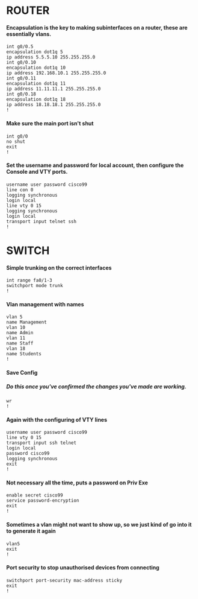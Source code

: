 
# ROUTER

#### Encapsulation is the key to making subinterfaces on a router, these are essentially vlans. 
```
int g0/0.5
encapsulation dot1q 5
ip address 5.5.5.10 255.255.255.0
int g0/0.10
encapsulation dot1q 10
ip address 192.168.10.1 255.255.255.0
int g0/0.11
encapsulation dot1q 11
ip address 11.11.11.1 255.255.255.0
int g0/0.18
encapsulation dot1q 18
ip address 18.18.18.1 255.255.255.0
!
```
#### Make sure the main port isn't shut
```
int g0/0
no shut
exit
!
```
#### Set the username and password for local account, then configure the Console and VTY ports.
```
username user password cisco99
line con 0
logging synchronous
login local
line vty 0 15
logging synchronous
login local
transport input telnet ssh
!
```
 # SWITCH 

#### Simple trunking on the correct interfaces
```
int range fa0/1-3
switchport mode trunk
!
```
#### Vlan management with names
```
vlan 5
name Management
vlan 10
name Admin
vlan 11
name Staff
vlan 18
name Students
!
```
#### Save Config
##### Do this once you've confirmed the changes you've made are working.
```
wr
!
```
#### Again with the configuring of VTY lines
```
username user password cisco99
line vty 0 15
transport input ssh telnet
login local
password cisco99
logging synchronous
exit
!
```
#### Not necessary all the time, puts a password on Priv Exe
```
enable secret cisco99
service password-encryption
exit
!
```
#### Sometimes a vlan might not want to show up, so we just kind of go into it to generate it again
```
vlan5
exit
!
```
#### Port security to stop unauthorised devices from connecting
```
switchport port-security mac-address sticky
exit
!
```
